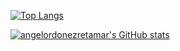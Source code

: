 [![Top Langs](https://github-readme-stats.vercel.app/api/top-langs/?username=angelordonezretamar)](https://github.com/anuraghazra/github-readme-stats)

[![angelordonezretamar's GitHub stats](https://github-readme-stats.vercel.app/api?username=angelordonezretamar)](https://github.com/anuraghazra/github-readme-stats)

